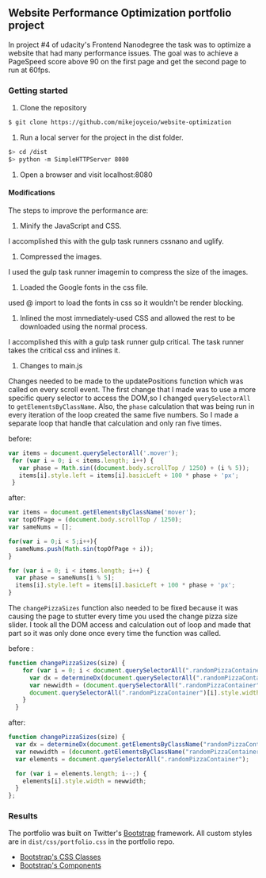 ## Website Performance Optimization portfolio project

In project #4 of udacity's Frontend Nanodegree the task was to optimize a website that had many
performance issues. The goal was to achieve a PageSpeed score above 90 on the first page and get the second page
to run at 60fps.

### Getting started

1. Clone the repository

```bash
$ git clone https://github.com/mikejoyceio/website-optimization

```

1. Run a local server for the project in the dist folder.

  ```bash
  $> cd /dist
  $> python -m SimpleHTTPServer 8080
  ```

1. Open a browser and visit localhost:8080

#### Modifications

The steps to improve the performance are:

1. Minify the JavaScript and CSS.

I accomplished this with the gulp task runners cssnano and uglify.

1. Compressed the images.

I used the gulp task runner imagemin to compress the size of the images.

1. Loaded the Google fonts in the css file.

used @ import to load the fonts in css so it wouldn't be render blocking.

1. Inlined the most immediately-used CSS and allowed the rest to be downloaded using the normal process.

I accomplished this with a gulp task runner gulp critical. The task runner takes the critical css and inlines it.

1. Changes to main.js

Changes needed to be made to the updatePositions function which was called on every scroll event.
The first change that I made was to use a more specific query selector to access the DOM,so I changed
 `querySelectorAll` to `getElementsByClassName`. Also, the `phase` calculation that was being run in every
 iteration of the loop created the same five numbers. So I made a separate loop that handle that calculation and only
 ran five times.

before:

```javascript
var items = document.querySelectorAll('.mover');
 for (var i = 0; i < items.length; i++) {
   var phase = Math.sin((document.body.scrollTop / 1250) + (i % 5));
   items[i].style.left = items[i].basicLeft + 100 * phase + 'px';
 }
```

after:

```javascript
var items = document.getElementsByClassName('mover');
var topOfPage = (document.body.scrollTop / 1250);
var sameNums = [];

for(var i = 0;i < 5;i++){
  sameNums.push(Math.sin(topOfPage + i));
}

for (var i = 0; i < items.length; i++) {
  var phase = sameNums[i % 5];
  items[i].style.left = items[i].basicLeft + 100 * phase + 'px';
}

```

The `changePizzaSizes` function also needed to be fixed because it was causing the page to stutter every time
you used the change pizza size slider. I took all the DOM access and calculation out of loop and made that part so it
was only done once every time the function was called.

before :

```javascript
function changePizzaSizes(size) {
    for (var i = 0; i < document.querySelectorAll(".randomPizzaContainer").length; i++) {
      var dx = determineDx(document.querySelectorAll(".randomPizzaContainer")[i], size);
      var newwidth = (document.querySelectorAll(".randomPizzaContainer")[i].offsetWidth + dx) + 'px';
      document.querySelectorAll(".randomPizzaContainer")[i].style.width = newwidth;
    }
  }
```

after:

```javascript
function changePizzaSizes(size) {
  var dx = determineDx(document.getElementsByClassName("randomPizzaContainer"), size);
  var newwidth = (document.getElementsByClassName("randomPizzaContainer").offsetWidth + dx) + 'px';
  var elements = document.querySelectorAll(".randomPizzaContainer");

  for (var i = elements.length; i--;) {
    elements[i].style.width = newwidth;
  }
};
```




### Results
The portfolio was built on Twitter's <a href="http://getbootstrap.com/">Bootstrap</a> framework. All custom styles are in `dist/css/portfolio.css` in the portfolio repo.

* <a href="http://getbootstrap.com/css/">Bootstrap's CSS Classes</a>
* <a href="http://getbootstrap.com/components/">Bootstrap's Components</a>
